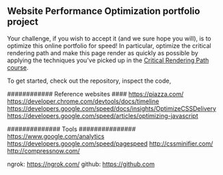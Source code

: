 ## Website Performance Optimization portfolio project

Your challenge, if you wish to accept it (and we sure hope you will), is to optimize this online portfolio for speed! In particular, optimize the critical rendering path and make this page render as quickly as possible by applying the techniques you've picked up in the [Critical Rendering Path course](https://www.udacity.com/course/ud884).

To get started, check out the repository, inspect the code,

############ Reference websites ####
https://piazza.com/
https://developer.chrome.com/devtools/docs/timeline
https://developers.google.com/speed/docs/insights/OptimizeCSSDelivery
https://developers.google.com/speed/articles/optimizing-javascript

############## Tools ###############
https://www.google.com/analytics
https://developers.google.com/speed/pagespeed
http://cssminifier.com/
http://compressnow.com/

ngrok: https://ngrok.com/
github: https://github.com